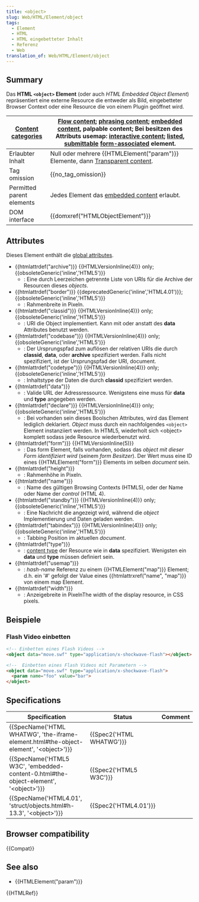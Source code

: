 ```yaml
---
title: <object>
slug: Web/HTML/Element/object
tags:
  - Element
  - HTML
  - HTML eingebetteter Inhalt
  - Referenz
  - Web
translation_of: Web/HTML/Element/object
---
```

## Summary

Das **HTML `<object>` Element** (oder auch _HTML Embedded Object Element_) repräsentiert eine externe Resource die entweder als Bild, eingebetteter Browser Context oder eine Resource die von einem Plugin geöffnet wird.

| [Content categories](/de/docs/HTML/Content_categories "HTML/Content_categories") | [Flow content](/de/docs/HTML/Content_categories#Flow_content "HTML/Content categories#Flow content"); [phrasing content](/de/docs/HTML/Content_categories#Phrasing_content "HTML/Content categories#Phrasing content"); [embedded content](/de/docs/HTML/Content_categories#Embedded_content "HTML/Content categories#Embedded content"), palpable content; Bei besitzen des Attributs **usemap:** [interactive content](/de/docs/HTML/Content_categories#Interactive_content "HTML/Content categories#Interactive content"); [listed](/de/docs/HTML/Content_categories#Form_listed "HTML/Content categories#Form listed"), [submittable](/de/docs/HTML/Content_categories#Form_submittable "HTML/Content categories#Form submittable") [form-associated](/de/docs/HTML/Content_categories#Form-associated_content "HTML/Content categories#Form-associated content") element. |
| -------------------------------------------------------------------------------- | ------------------------------------------------------------------------------------------------------------------------------------------------------------------------------------------------------------------------------------------------------------------------------------------------------------------------------------------------------------------------------------------------------------------------------------------------------------------------------------------------------------------------------------------------------------------------------------------------------------------------------------------------------------------------------------------------------------------------------------------------------------------------------------------------------------------------------------------------------------------------------ |
| Erlaubter Inhalt                                                                 | Null oder mehrere {{HTMLElement("param")}} Elemente, dann [Transparent content](/de/docs/HTML/Content_categories#Transparent_content_models "HTML/Content categories#Transparent content models").                                                                                                                                                                                                                                                                                                                                                                                                                                                                                                                                                                                                                                                                     |
| Tag omission                                                                     | {{no_tag_omission}}                                                                                                                                                                                                                                                                                                                                                                                                                                                                                                                                                                                                                                                                                                                                                                                                                                                       |
| Permitted parent elements                                                        | Jedes Element das [embedded content](/de/docs/HTML/Content_categories#Embedded_content "HTML/Content categories#Embedded content") erlaubt.                                                                                                                                                                                                                                                                                                                                                                                                                                                                                                                                                                                                                                                                                                                                    |
| DOM interface                                                                    | {{domxref("HTMLObjectElement")}}                                                                                                                                                                                                                                                                                                                                                                                                                                                                                                                                                                                                                                                                                                                                                                                                                                   |

## Attributes

Dieses Element enthält die [global attributes](/de/docs/HTML/Global_attributes "HTML/Global attributes").

- {{htmlattrdef("archive")}} {{HTMLVersionInline(4)}} only; {{obsoleteGeneric('inline','HTML5')}}
  - : Eine durch Leerzeichen getrennte Liste von URIs für die Archive der Resourcen dieses _objects_.
- {{htmlattrdef("border")}} {{deprecatedGeneric('inline','HTML4.01')}}; {{obsoleteGeneric('inline','HTML5')}}
  - : Rahmenbreite in Pixeln.
- {{htmlattrdef("classid")}} {{HTMLVersionInline(4)}} only; {{obsoleteGeneric('inline','HTML5')}}
  - : URI die Object implementiert. Kann mit oder anstatt des **data** Attributes benutzt werden.
- {{htmlattrdef("codebase")}} {{HTMLVersionInline(4)}} only; {{obsoleteGeneric('inline','HTML5')}}
  - : Der Ursprungspfad zum auflösen der relativen URIs die durch **classid**, **data**, oder **archive** spezifiziert werden. Falls nicht spezifiziert, ist der Ursprungspfad der URI, document.
- {{htmlattrdef("codetype")}} {{HTMLVersionInline(4)}} only; {{obsoleteGeneric('inline','HTML5')}}
  - : Inhaltstype der Daten die durch **classid** spezifiziert werden.
- {{htmlattrdef("data")}}
  - : Valide URL der Adressressource. Wenigstens eine muss für **data** und **type** angegeben werden.
- {{htmlattrdef("declare")}} {{HTMLVersionInline(4)}} only; {{obsoleteGeneric('inline','HTML5')}}
  - : Bei vorhanden sein dieses Boolschen Attributes, wird das Element lediglich deklariert. _Object_ muss durch ein nachfolgendes `<object>` Element instanziiert werden. In HTML5, wiederholt sich \<object> komplett sodass jede Resource wiederbenutzt wird.
- {{htmlattrdef("form")}} {{HTMLVersionInline(5)}}
  - : Das form Element, falls vorhanden, sodass das _object mit dieser Form identifiziert wird_ (seinem _form Besitzer_). Der Wert muss eine ID eines {{HTMLElement("form")}} Elements im selben _document_ sein.
- {{htmlattrdef("height")}}
  - : Rahmenhöhe in Pixeln.
- {{htmlattrdef("name")}}
  - : Name des gültigen Browsing Contexts (HTML5), oder der Name oder Name der _control_ (HTML 4).
- {{htmlattrdef("standby")}} {{HTMLVersionInline(4)}} only; {{obsoleteGeneric('inline','HTML5')}}
  - : Eine Nachricht die angezeigt wird, während die _object_ Implementierung und Daten geladen werden.
- {{htmlattrdef("tabindex")}} {{HTMLVersionInline(4)}} only; {{obsoleteGeneric('inline','HTML5')}}
  - : Tabbing Position im aktuellen _document_.
- {{htmlattrdef("type")}}
  - : [content type](/de/docs/Glossary/Content_type) der Resource wie in **data** spezifiziert. Wenigsten ein **data** und **type** müssen definiert sein.
- {{htmlattrdef("usemap")}}
  - : _hash-name_ Referenz zu einem {{HTMLElement("map")}} Element; d.h. ein '#' gefolgt der Value eines {{htmlattrxref("name", "map")}} von einem map Element.
- {{htmlattrdef("width")}}
  - : Anzeigebreite in PixelnThe width of the display resource, in CSS pixels.

## Beispiele

### Flash Video einbetten

```html
<!-- Einbetten eines Flash Videos -->
<object data="move.swf" type="application/x-shockwave-flash"></object>

<!--  Einbetten eines Flash Videos mit Parametern -->
<object data="move.swf" type="application/x-shockwave-flash">
  <param name="foo" value="bar">
</object>
```

## Specifications

| Specification                                                                                                            | Status                           | Comment |
| ------------------------------------------------------------------------------------------------------------------------ | -------------------------------- | ------- |
| {{SpecName('HTML WHATWG', 'the-iframe-element.html#the-object-element', '&lt;object&gt;')}} | {{Spec2('HTML WHATWG')}} |         |
| {{SpecName('HTML5 W3C', 'embedded-content-0.html#the-object-element', '&lt;object&gt;')}} | {{Spec2('HTML5 W3C')}}     |         |
| {{SpecName('HTML4.01', 'struct/objects.html#h-13.3', '&lt;object&gt;')}}                         | {{Spec2('HTML4.01')}}     |         |

## Browser compatibility

{{Compat}}

## See also

- {{HTMLElement("param")}}

{{HTMLRef}}
